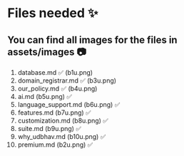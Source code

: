 # Files needed ✨

## You can find all images for the files in assets/images 📷

1. database.md ✅ (b1u.png)
2. domain_registrar.md ✅ (b3u.png)
3. our_policy.md ✅ (b4u.png)
4. ai.md (b5u.png) ✅
5. language_support.md (b6u.png) ✅
6. features.md (b7u.png) ✅
7. customization.md (b8u.png) ✅
8. suite.md (b9u.png) ✅
9. why_udbhav.md (b10u.png) ✅
10. premium.md (b2u.png) ✅
